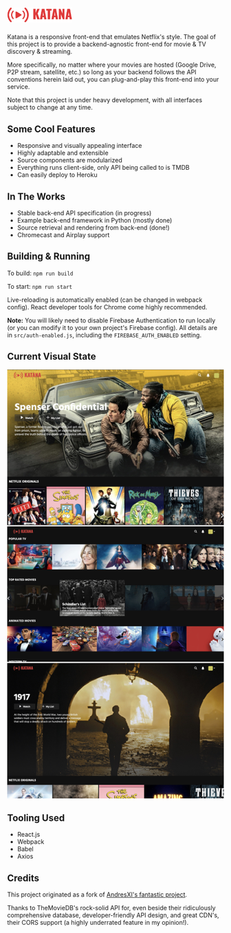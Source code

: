 # <img src="https://github.com/firebolt55439/katana/raw/master/demo/logo.png" alt="" width="30%">

Katana is a responsive front-end that emulates Netflix's style. The goal of this project is to provide a backend-agnostic front-end for movie & TV discovery & streaming.

More specifically, no matter where your movies are hosted (Google Drive, P2P stream, satellite, etc.) so long as your backend follows the API conventions herein laid out, you can plug-and-play this front-end into your service.

Note that this project is under heavy development, with all interfaces subject to change at any time.

## Some Cool Features
- Responsive and visually appealing interface
- Highly adaptable and extensible
- Source components are modularized
- Everything runs client-side, only API being called to is TMDB
- Can easily deploy to Heroku

## In The Works
- Stable back-end API specification (in progress)
- Example back-end framework in Python (mostly done)
- Source retrieval and rendering from back-end (done!)
- Chromecast and Airplay support

## Building & Running

To build: `npm run build`

To start: `npm run start`

Live-reloading is automatically enabled (can be changed in webpack config). React developer tools for Chrome come highly recommended.

**Note:** You will likely need to disable Firebase Authentication to run locally (or you can modify it to your own project's Firebase config). All details are in `src/auth-enabled.js`, including the `FIREBASE_AUTH_ENABLED` setting.

## Current Visual State
![](https://github.com/firebolt55439/katana/blob/master/demo/narrow_home.jpg)
![](https://github.com/firebolt55439/katana/blob/master/demo/middle_browse.jpg)
![](https://github.com/firebolt55439/katana/blob/master/demo/full_header.jpg)

## Tooling Used
- React.js
- Webpack
- Babel
- Axios

## Credits
This project originated as a fork of [AndresXI's fantastic project](https://github.com/AndresXI/Netflix-Clone).

Thanks to TheMovieDB's rock-solid API for, even beside their ridiculously comprehensive database, developer-friendly API design, and great CDN's, their CORS support (a highly underrated feature in my opinion!).
